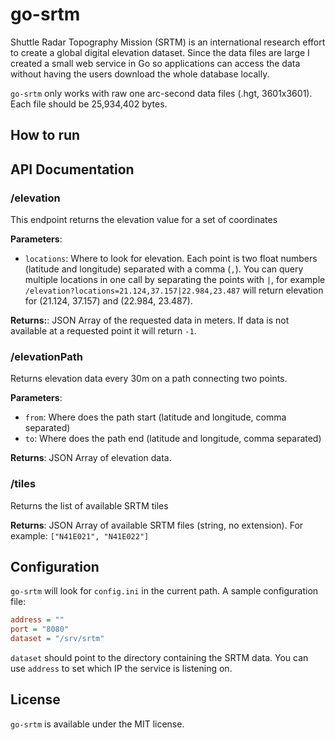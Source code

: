 # go-srtm
Shuttle Radar Topography Mission (SRTM) is an international research effort to create a global digital elevation dataset. Since the data files are large I created a small web service in Go so applications can access the data without having the users download the whole database locally.

`go-srtm` only works with raw one arc-second data files (.hgt, 3601x3601). Each file should be 25,934,402 bytes.

## How to run

## API Documentation

### /elevation
This endpoint returns the elevation value for a set of coordinates

**Parameters**:
 * `locations`: Where to look for elevation. Each point is two float numbers (latitude and longitude) separated with
                a comma (`,`). You can query multiple locations in one call by separating the points with `|`, for
                example `/elevation?locations=21.124,37.157|22.984,23.487` will return elevation for (21.124, 37.157)
                and (22.984, 23.487).

**Returns:**: JSON Array of the requested data in meters. If data is not available at a requested point it will return
              `-1`.

### /elevationPath
Returns elevation data every 30m on a path connecting two points.

**Parameters**:
 * `from`: Where does the path start (latitude and longitude, comma separated)
 * `to`: Where does the path end (latitude and longitude, comma separated)
 
**Returns**: JSON Array of elevation data.

### /tiles
Returns the list of available SRTM tiles

**Returns**: JSON Array of available SRTM files (string, no extension). For example: `["N41E021", "N41E022"]`


## Configuration
`go-srtm` will look for `config.ini` in the current path. A sample configuration file:
```ini
address = ""
port = "8080"
dataset = "/srv/srtm"
```

`dataset` should point to the directory containing the SRTM data. You can use `address` to set which IP the service
is listening on.

## License
`go-srtm` is available under the MIT license.
